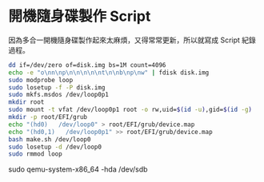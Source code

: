 # 開機隨身碟製作 Script

因為多合一開機隨身碟製作起來太麻煩，又得常常更新，所以就寫成 Script 紀錄過程。

```bash
dd if=/dev/zero of=disk.img bs=1M count=4096
echo -e "o\nn\np\n\n\n\n\nt\n\nb\np\nw" | fdisk disk.img
sudo modprobe loop
sudo losetup -f -P disk.img
sudo mkfs.msdos /dev/loop0p1
mkdir root
sudo mount -t vfat /dev/loop0p1 root -o rw,uid=$(id -u),gid=$(id -g)
mkdir -p root/EFI/grub
echo "(hd0)   /dev/loop0" > root/EFI/grub/device.map
echo "(hd0,1)   /dev/loop0p1" >> root/EFI/grub/device.map
bash make.sh /dev/loop0
sudo losetup -d /dev/loop0
sudo rmmod loop
```


sudo qemu-system-x86_64 -hda /dev/sdb